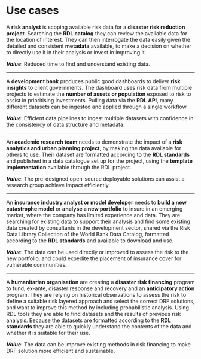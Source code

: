 # Use cases

A **risk analyst** is scoping available risk data for a **disaster risk reduction project**. Searching the **RDL catalog** they can review the available data for the location of interest. They can then interrogate the data easily given the detailed and consistent **metadata** available, to make a decision on whether to directly use it in their analysis or invest in improving it.

***Value***: Reduced time to find and understand existing data.

______________________________________________________________________

A **development bank** produces public good dashboards to deliver **risk insights** to client governments. The dashboard uses risk data from multiple projects to estimate the **number of assets or population** exposed to risk to assist in prioritising investments. Pulling data via the **RDL API**, many different datasets can be ingested and applied through a single workflow.

***Value***: Efficient data pipelines to ingest multiple datasets with confidence in the consistency of data structure and metadata.

______________________________________________________________________

An **academic research team** needs to demonstrate the impact of a **risk analytics and urban planning project**, by making the data available for others to use. Their dataset are formatted according to the **RDL standards** and published in a data catalogue set up for the project, using the **template implementation** available through the RDL project.

***Value***: The pre-designed open-source deployable solutions can assist a research group achieve impact efficiently.

______________________________________________________________________

An **insurance industry analyst or model developer** needs to **build a new catastrophe model** or **analyse a new portfolio** to insure in an emerging market, where the company has limited experience and data. They are searching for existing data to support their analysis and find some existing data created by consultants in the development sector, shared via the Risk Data Library Collection of the World Bank Data Catalog, formatted according to the **RDL standards** and available to download and use.

***Value***: The data can be used directly or improved to assess the risk to the new portfolio, and could expedite the placement of insurance cover for vulnerable communities.

______________________________________________________________________

A **humanitarian organisation** are creating a **disaster risk financing** program to fund, ex-ante, disaster response and recovery and an **anticipatory action** program. They are relying on historical observations to assess the risk to define a suitable risk layered approach and select the correct DRF solutions, and want to improve this method by including probabilistic analysis. Using RDL tools they are able to find datasets and the results of previous risk analysis. Because the datasets are formatted according to the **RDL standards** they are able to quickly understand the contents of the data and whether it is suitable for their use.

***Value***: The data can be improve existing methods in risk financing to make DRF solution more efficient and sustainable.
